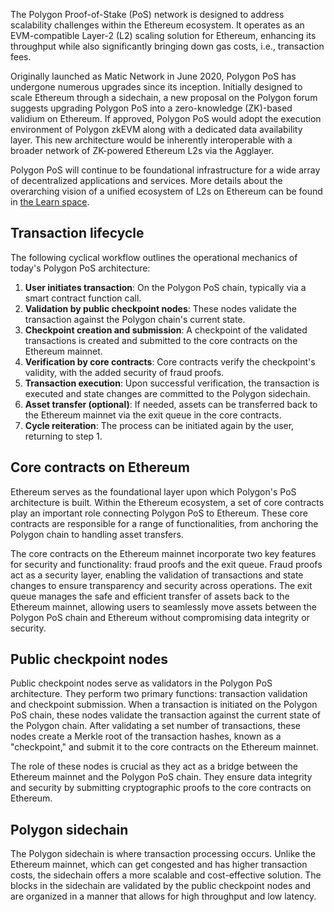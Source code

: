 The Polygon Proof-of-Stake (PoS) network is designed to address scalability challenges within the Ethereum ecosystem. It operates as an EVM-compatible Layer-2 (L2) scaling solution for Ethereum, enhancing its throughput while also significantly bringing down  gas costs, i.e., transaction fees.

Originally launched as Matic Network in June 2020, Polygon PoS has undergone numerous upgrades since its inception. Initially designed to scale Ethereum through a sidechain, a new proposal on the Polygon forum suggests upgrading Polygon PoS into a zero-knowledge (ZK)-based validium on Ethereum. If approved, Polygon PoS would adopt the execution environment of Polygon zkEVM along with a dedicated data availability layer. This new architecture would be inherently interoperable with a broader network of ZK-powered Ethereum L2s via the Agglayer.

Polygon PoS will continue to be foundational infrastructure for a wide array of decentralized applications and services. More details about the overarching vision of a unified ecosystem of L2s on Ethereum can be found in [the Learn space](../learn/index.md).

## Transaction lifecycle

The following cyclical workflow outlines the operational mechanics of today's Polygon PoS architecture:

1. **User initiates transaction**: On the Polygon PoS chain, typically via a smart contract function call.
2. **Validation by public checkpoint nodes**: These nodes validate the transaction against the Polygon chain's current state.
3. **Checkpoint creation and submission**: A checkpoint of the validated transactions is created and submitted to the core contracts on the Ethereum mainnet.
4. **Verification by core contracts**: Core contracts verify the checkpoint's validity, with the added security of fraud proofs. 
5. **Transaction execution**: Upon successful verification, the transaction is executed and state changes are committed to the Polygon sidechain.
6. **Asset transfer (optional)**: If needed, assets can be transferred back to the Ethereum mainnet via the exit queue in the core contracts.
7. **Cycle reiteration**: The process can be initiated again by the user, returning to step 1.


## Core contracts on Ethereum 

Ethereum serves as the foundational layer upon which Polygon's PoS architecture is built. Within the Ethereum ecosystem, a set of core contracts play an important role connecting Polygon PoS to Ethereum. These core contracts are responsible for a range of functionalities, from anchoring the Polygon chain to handling asset transfers.

The core contracts on the Ethereum mainnet incorporate two key features for security and functionality: fraud proofs and the exit queue. Fraud proofs act as a security layer, enabling the validation of transactions and state changes to ensure transparency and security across operations. The exit queue manages the safe and efficient transfer of assets back to the Ethereum mainnet, allowing users to seamlessly move assets between the Polygon PoS chain and Ethereum without compromising data integrity or security.


## Public checkpoint nodes

Public checkpoint nodes serve as validators in the Polygon PoS architecture. They perform two primary functions: transaction validation and checkpoint submission. When a transaction is initiated on the Polygon PoS chain, these nodes validate the transaction against the current state of the Polygon chain. After validating a set number of transactions, these nodes create a Merkle root of the transaction hashes, known as a "checkpoint," and submit it to the core contracts on the Ethereum mainnet.

The role of these nodes is crucial as they act as a bridge between the Ethereum mainnet and the Polygon PoS chain. They ensure data integrity and security by submitting cryptographic proofs to the core contracts on Ethereum.

## Polygon sidechain

The Polygon sidechain is where transaction processing occurs. Unlike the Ethereum mainnet, which can get congested and has higher transaction costs, the sidechain offers a more scalable and cost-effective solution. The blocks in the sidechain are validated by the public checkpoint nodes and are organized in a manner that allows for high throughput and low latency.
